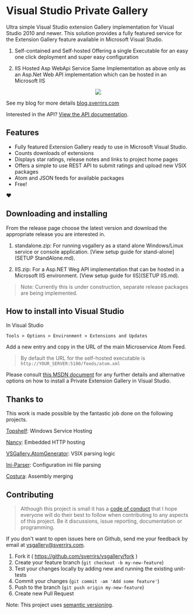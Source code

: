 # Visual Studio Private Gallery

Ultra simple Visual Studio extension Gallery implementation for Visual Studio 2010 and newer. 
This solution provides a fully featured service for the Extension Gallery feature available in Microsoft Visual Studio.

1. Self-contained and Self-hosted 
Offering a single Executable for an easy one click deployment and super easy configuration 

2. IIS Hosted Asp WebApi Service
Same Implementation as above only as an Asp.Net Web API implementation which can be hosted in an Microsoft IIS 

<p align="center">
  <img src="https://raw.githubusercontent.com/sverrirs/vsgallery/master/img/extension-manager-01.png" />
</p>

See my blog for more details [blog.sverrirs.com](https://blog.sverrirs.com/2017/05/vs-selfhosted-extension-gallery.html)

Interested in the API? [View the API documentation](API.md).

## Features

* Fully featured Extension Gallery ready to use in Microsoft Visual Studio. 
* Counts downloads of extensions
* Displays star ratings, release notes and links to project home pages
* Offers a simple to use REST API to submit ratings and upload new VSIX packages
* Atom and JSON feeds for available packages
* Free!

:heart:

## Downloading and installing

From the release page choose the latest version and download the appropriate release you are interested in.

1. standalone.zip: For running vsgallery as a stand alone Windows/Linux service or console application. [View setup guide for stand-alone](SETUP StandAlone.md).

2. IIS.zip: For a Asp.NET Weg API implementation that can be hosted in a Microsoft IIS environment. [View setup guide for IIS](SETUP IIS.md).

> Note: Currently this is under construction, separate release packages are being implemented.

## How to install into Visual Studio

In Visual Studio

```
Tools > Options > Environment > Extensions and Updates
```

Add a new entry and copy in the URL of the main Microservice Atom Feed.

> By default the URL for the self-hosted executable is `http://YOUR_SERVER:5100/feeds/atom.xml`

Please consult [this MSDN document](https://msdn.microsoft.com/en-us/library/hh266746.aspx) for any further details and alternative options on how to install a Private Extension Gallery in Visual Studio.

## Thanks to

This work is made possible by the fantastic job done on the following projects.

[Topshelf](https://github.com/Topshelf/Topshelf): Windows Service Hosting

[Nancy](https://github.com/NancyFx/Nancy): Embedded HTTP hosting

[VSGallery.AtomGenerator](https://github.com/garrettpauls/VSGallery.AtomGenerator): VSIX parsing logic

[Ini-Parser](https://github.com/rickyah/ini-parser): Configuration ini file parsing

[Costura](https://github.com/Fody/Costura/): Assembly merging


## Contributing

> Although this project is small it has a [code of conduct](CODE_OF_CONDUCT.md) that I hope everyone will do their best to follow when contributing to any aspects of this project. Be it discussions, issue reporting, documentation or programming. 

If you don't want to open issues here on Github, send me your feedback by email at [vsgallery@sverrirs.com](mailto:vsgallery@sverrirs.com).

1. Fork it ( https://github.com/sverrirs/vsgallery/fork )
2. Create your feature branch (`git checkout -b my-new-feature`)
3. Test your changes locally by adding new and running the existing unit-tests
4. Commit your changes (`git commit -am 'Add some feature'`)
5. Push to the branch (`git push origin my-new-feature`)
6. Create new Pull Request

Note: This project uses [semantic versioning](http://semver.org/).